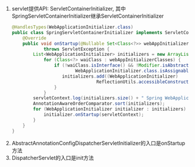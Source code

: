 1. servlet提供API: ServletContainerInitializer, 其中SpringServletContainerInitializer继承ServletContainerInitializer
    ```java
    @HandlesTypes(WebApplicationInitializer.class)
    public class SpringServletContainerInitializer implements ServletContainerInitializer {
        @Override
        public void onStartup(@Nullable Set<Class<?>> webAppInitializerClasses, ServletContext servletContext)
                throws ServletException {
            List<WebApplicationInitializer> initializers = new ArrayList<>(webAppInitializerClasses.size());
                for (Class<?> waiClass : webAppInitializerClasses) {
                    if (!waiClass.isInterface() && !Modifier.isAbstract(waiClass.getModifiers()) &&
                            WebApplicationInitializer.class.isAssignableFrom(waiClass)) {
                       initializers.add((WebApplicationInitializer)
                                    ReflectionUtils.accessibleConstructor(waiClass).newInstance());
                    }
                }
            servletContext.log(initializers.size() + " Spring WebApplicationInitializers detected on classpath");
            AnnotationAwareOrderComparator.sort(initializers);
            for (WebApplicationInitializer initializer : initializers) {
                initializer.onStartup(servletContext);
            }
        }
    }
    ```
2. AbstractAnnotationConfigDispatcherServletInitializer的入口是onStartup方法
3. DispatcherServlet的入口是init方法